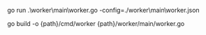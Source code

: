  go run .\worker\main\worker.go  -config=./worker\main\worker.json
 
 
 go build -o {path}/cmd/worker  {path}/worker/main/worker.go